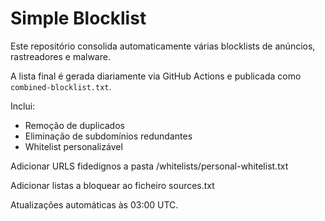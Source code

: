 # Simple Blocklist

Este repositório consolida automaticamente várias blocklists de anúncios, rastreadores e malware.

A lista final é gerada diariamente via GitHub Actions e publicada como `combined-blocklist.txt`.

Inclui:
- Remoção de duplicados
- Eliminação de subdomínios redundantes
- Whitelist personalizável

Adicionar URLS fidedignos a pasta /whitelists/personal-whitelist.txt

Adicionar listas a bloquear ao ficheiro sources.txt

Atualizações automáticas às 03:00 UTC.
